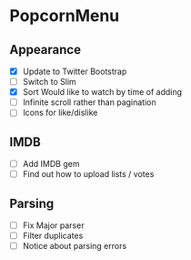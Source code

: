 # PopcornMenu

## Appearance
- [x] Update to Twitter Bootstrap
- [ ] Switch to Slim
- [x] Sort Would like to watch by time of adding
- [ ] Infinite scroll rather than pagination
- [ ] Icons for like/dislike

## IMDB
- [ ] Add IMDB gem
- [ ] Find out how to upload lists / votes

## Parsing
- [ ] Fix Major parser
- [ ] Filter duplicates
- [ ] Notice about parsing errors